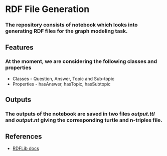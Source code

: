 # RDF File Generation
### The repository consists of notebook which looks into generating RDF files for the graph modeling task.

## Features
### At the moment, we are considering the following classes and properties
- Classes - Question, Answer, Topic and Sub-topic
- Properties - hasAnswer, hasTopic, hasSubtopic

## Outputs
### The outputs of the notebook are saved in two files <i>output.ttl</i> and <i>output.nt</i> giving the corresponding turtle and n-triples file.

## References
- [RDFLib docs](https://rdflib.readthedocs.io/en/stable/)
